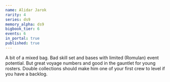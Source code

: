 ```yaml
---
name: Alidar Jarok
rarity: 4
series: ds9
memory_alpha: ds9
bigbook_tier: 6
events: 6
in_portal: true
published: true
---
```


A bit of a mixed bag. Bad skill set and bases with limited (Romulan) event potential. But great voyage numbers and good in the gauntlet for young rosters. Double collections should make him one of your first crew to level if you have a backlog.
